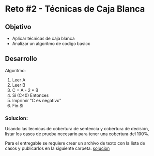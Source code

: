 # Reto #2  - Técnicas de Caja Blanca

## Objetivo

* Aplicar técnicas de caja blanca
* Analizar un algoritmo de codigo basico

## Desarrollo

Algoritmo:

1) Leer A 
2) Leer B
3) C = A - 2 * B
4) Si (C<0) Entonces
5)  Imprimir "C es negativo"
6) Fin Si

<h3>Solucion: </h3>
Usando las tecnicas de cobertura de sentencia y cobertura de decisión, listar los casos de prueba necesario para tener una cobertura del 100%.

Para el entregable se requiere crear un archivo de texto con la lista de casos y publicarlos en la siguiente carpeta. <a href="https://github.com/beduExpert/SW-Testing-Fundamentals-2021/tree/main/Sesion-05/Reto-01/Solucion">solucion </a>

